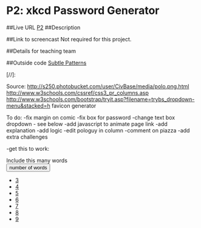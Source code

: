 
# P2: xkcd Password Generator
##Live URL
[P2]
##Description


##Link to screencast
Not required for this project.

##Details for teaching team


##Outside code
[Subtle Patterns]

[//]:

[P2]: <http://p2.danaevernden.com>
[Subtle Patterns]: <http://subtlepatterns.com/>



Source:
http://s250.photobucket.com/user/CivBase/media/polo.png.html
http://www.w3schools.com/cssref/css3_pr_columns.asp
http://www.w3schools.com/bootstrap/tryit.asp?filename=trybs_dropdown-menu&stacked=h
favicon generator

To do:
-fix margin on comic
-fix box for password
-change text box dropdown - see below
-add javascript to animate page link
-add explanation
-add logic
-edit pologuy in column
-comment on piazza
-add extra challenges


-get this to work: 
<div class="col-md-6">
  <div> Include this many words </div>
  <div class="dropdown">
     <button class="btn btn-primary dropdown-toggle" type="button" data-toggle="dropdown">number of words
     <span class="caret"></span></button>
     <ul class="dropdown-menu">
       <li><a href="#">3</a></li>
       <li><a href="#">4</a></li>
       <li><a href="#">5</a></li>
       <li><a href="#">6</a></li>
       <li><a href="#">7</a></li>
       <li><a href="#">8</a></li>
       <li><a href="#">9</a></li>
     </ul>
   </div>
   <br>
